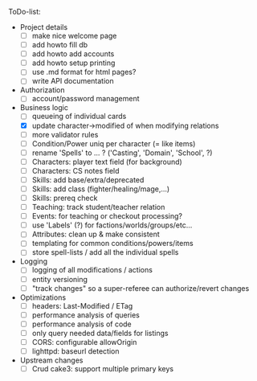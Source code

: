 ToDo-list:
 - Project details
   - [ ] make nice welcome page
   - [ ] add howto fill db
   - [ ] add howto add accounts
   - [ ] add howto setup printing
   - [ ] use .md format for html pages?
   - [ ] write API documentation
 - Authorization
   - [ ] account/password management
 - Business logic
   - [ ] queueing of individual cards
   - [x] update character->modified of when modifying relations
   - [ ] more validator rules
   - [ ] Condition/Power uniq per character (= like items)
   - [ ] rename 'Spells' to ... ? ('Casting', 'Domain', 'School', ?)
   - [ ] Characters: player text field (for background)
   - [ ] Characters: CS notes field
   - [ ] Skills: add base/extra/deprecated
   - [ ] Skills: add class (fighter/healing/mage,...)
   - [ ] Skills: prereq check
   - [ ] Teaching: track student/teacher relation
   - [ ] Events: for teaching or checkout processing?
   - [ ] use 'Labels' (?) for factions/worlds/groups/etc...
   - [ ] Attributes: clean up & make consistent
   - [ ] templating for common conditions/powers/items
   - [ ] store spell-lists / add all the individual spells
 - Logging
   - [ ] logging of all modifications / actions
   - [ ] entity versioning
   - [ ] "track changes" so a super-referee can authorize/revert changes
 - Optimizations
   - [ ] headers: Last-Modified / ETag
   - [ ] performance analysis of queries
   - [ ] performance analysis of code
   - [ ] only query needed data/fields for listings
   - [ ] CORS: configurable allowOrigin
   - [ ] lighttpd: baseurl detection
 - Upstream changes
   - [ ] Crud cake3: support multiple primary keys
